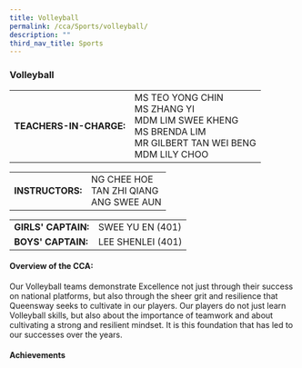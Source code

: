 ```yaml
---
title: Volleyball
permalink: /cca/Sports/volleyball/
description: ""
third_nav_title: Sports
---
```

### Volleyball

|  	|  	|
|---	|---	|
| **TEACHERS-IN-CHARGE:** 	| MS TEO YONG CHIN <br>MS ZHANG YI <br>MDM LIM SWEE KHENG<br>MS BRENDA LIM<br>MR GILBERT TAN WEI BENG<BR>MDM LILY CHOO	|

|  	|  	|
|---	|---	|
| **INSTRUCTORS:** 	|NG CHEE HOE <br>TAN ZHI QIANG <br>ANG SWEE AUN|

|  	|  	|
|---	|---	|
| **GIRLS' CAPTAIN:** 	|SWEE YU EN	(401)|
| **BOYS' CAPTAIN:** 	| LEE SHENLEI (401)	|


#### Overview of the CCA:   

Our Volleyball teams demonstrate Excellence not just through their success on national platforms, but also through the sheer grit and resilience that Queensway seeks to cultivate in our players. Our players do not just learn Volleyball skills, but also about the importance of teamwork and about cultivating a strong and resilient mindset. It is this foundation that has led to our successes over the years. 

#### Achievements   